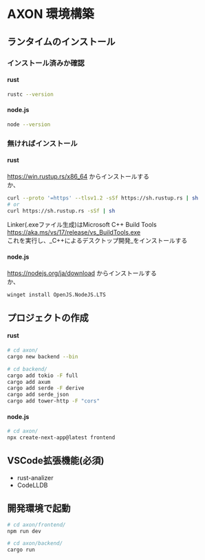 # AXON 環境構築

## ランタイムのインストール
### インストール済みか確認
#### rust
```bash
rustc --version
```
#### node.js
```bash
node --version
```
### 無ければインストール
#### rust
https://win.rustup.rs/x86_64 からインストールする  
か、
```bash
curl --proto '=https' --tlsv1.2 -sSf https://sh.rustup.rs | sh
# or
curl https://sh.rustup.rs -sSf | sh
```
Linker(.exeファイル生成)はMicrosoft C++ Build Tools https://aka.ms/vs/17/release/vs_BuildTools.exe  
これを実行し、_C++によるデスクトップ開発_をインストールする
#### node.js
https://nodejs.org/ja/download からインストールする  
か、
```bash
winget install OpenJS.NodeJS.LTS
```

## プロジェクトの作成
#### rust
```bash
# cd axon/
cargo new backend --bin
```
```bash
# cd backend/
cargo add tokio -F full
cargo add axum
cargo add serde -F derive
cargo add serde_json
cargo add tower-http -F "cors"
```
#### node.js
```bash
# cd axon/
npx create-next-app@latest frontend
```

## VSCode拡張機能(必須)
- rust-analizer
- CodeLLDB

## 開発環境で起動
```bash
# cd axon/frontend/
npm run dev
```
```bash
# cd axon/backend/
cargo run
```
